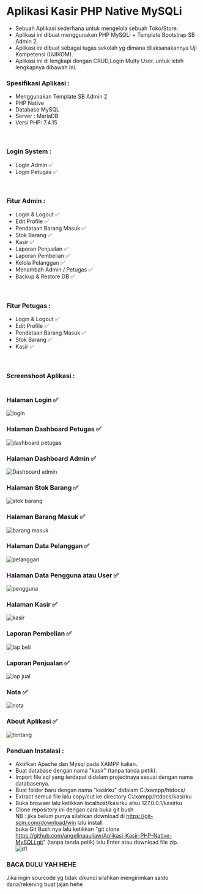 # Aplikasi Kasir PHP Native MySQLi <br>
 - Sebuah Aplikasi sederhana untuk mengelola sebuah Toko/Store.<br>
 - Aplikasi ini dibuat menggunakan PHP MySQLi + Template Bootstrap SB Admin 2.<br>
 - Aplikasi ini dibuat sebagai tugas sekolah yg dimana dilaksanakannya Uji Kompetensi (UJIKOM).<br>
 - Aplikasi ini di lengkapi dengan CRUD,Login Multy User. untuk lebih lengkapnya dibawah ini. <br>
 ### Spesifikasi Aplikasi :<br>
 - Menggunakan Template SB Admin 2<br>
 - PHP Native<br>
 - Database MySQL<br>
 - Server : MariaDB<br>
 - Versi PHP: 7.4.15<br>
 <br> <br>
 ### Login System :<br>
 - Login Admin ✅<br>
 - Login Petugas ✅<br>
<br> <br>
 ### Fitur Admin :<br>
 - Login & Logout ✅<br>
 - Edit Profile ✅<br>
 - Pendataan Barang Masuk ✅<br>
 - Stok Barang ✅<br>
 - Kasir ✅<br>
 - Laporan Penjualan ✅<br>
 - Laporan Pembelian ✅<br>
 - Kelola Pelanggan ✅<br>
 - Menambah Admin / Petugas ✅<br>
 - Backup & Restore DB ✅<br>
<br> <br>
 ### Fitur Petugas :<br>
 - Login & Logout ✅<br>
 - Edit Profile ✅<br>
 - Pendataan Barang Masuk ✅<br>
 - Stok Barang ✅<br>
 - Kasir ✅<br>
<br> <br>
### Screenshoot Aplikasi : <br><br>

###  Halaman Login ✅
![login](https://github.com/angelinaauliaw/Aplikasi-Kasir-PHP-Native-MySQLi/assets/156304008/0ebd61a1-970f-4395-b581-44005a0b19e7)
### Halaman Dashboard Petugas ✅
![dashboard petugas](https://github.com/angelinaauliaw/Aplikasi-Kasir-PHP-Native-MySQLi/assets/142203248/5f076e44-38f8-4917-aac9-c07a21169c9e)
###  Halaman Dashboard Admin ✅
![Dashboard admin](https://github.com/angelinaauliaw/Aplikasi-Kasir-PHP-Native-MySQLi/assets/156304008/b76bbd57-dd28-439a-9e1f-a30a6f697348)
### Halaman Stok Barang ✅
![stok barang](https://github.com/angelinaauliaw/Aplikasi-Kasir-PHP-Native-MySQLi/assets/142203248/4ce1d036-54b9-4bf7-a9f8-b1f73604a998)
###  Halaman Barang Masuk ✅
![barang masuk](https://github.com/angelinaauliaw/Aplikasi-Kasir-PHP-Native-MySQLi/assets/142203248/6949e81b-9fdf-4df8-a254-ec0f3aaa616e) 
### Halaman Data Pelanggan ✅
![pelanggan](https://github.com/angelinaauliaw/Aplikasi-Kasir-PHP-Native-MySQLi/assets/142203248/85f17f72-d126-4927-a5e3-35bcf47b1741)
### Halaman Data Pengguna atau User ✅
![pengguna](https://github.com/angelinaauliaw/Aplikasi-Kasir-PHP-Native-MySQLi/assets/142203248/371fe687-4f6f-4ee1-aab8-9dac7040a3b1)
### Halaman Kasir ✅
![kasir](https://github.com/angelinaauliaw/Aplikasi-Kasir-PHP-Native-MySQLi/assets/142203248/5802d865-be64-428d-8f87-885f1e9ec3ef)
###  Laporan Pembelian ✅
![lap beli](https://github.com/angelinaauliaw/Aplikasi-Kasir-PHP-Native-MySQLi/assets/142203248/2eb5c55c-8c69-44aa-af02-771c792311d2)
###  Laporan Penjualan ✅
![lap jual](https://github.com/angelinaauliaw/Aplikasi-Kasir-PHP-Native-MySQLi/assets/142203248/dcd1f429-fcc4-47e0-aa88-ce49f33a9cd1)
### Nota ✅
![nota](https://github.com/angelinaauliaw/Aplikasi-Kasir-PHP-Native-MySQLi/assets/142203248/e30b84cf-4605-43a9-b57b-eb0b9cea87dd)
###  About Aplikasi ✅
![tentang](https://github.com/angelinaauliaw/Aplikasi-Kasir-PHP-Native-MySQLi/assets/142203248/397cdc2e-5911-451d-9b10-c4998b1a4c00)


### Panduan Instalasi :<br>
- Aktifkan Apache dan Mysql pada XAMPP kalian.<br>
- Buat database dengan nama "kasir" (tanpa tanda petik).<br>
- Import file sql yang terdapat didalam projectnaya sesuai dengan nama databasenya.<br>
- Buat folder baru dengan nama "kasirku" didalam C:/xampp/htdocs/ <br>
- Extract semua file lalu copy/cut ke directory C:/xampp/htdocs/kasirku<br>
- Buka browser lalu ketikkan localhost/kasirku atau 127.0.0.1/kasirku<br>
- Clone repository ini dengan cara buka git bush <br> NB : jika belum punya silahkan download di https://git-scm.com/download/win lalu install <br> buka Git Bush nya lalu ketikkan "git clone https://github.com/angelinaauliaw/Aplikasi-Kasir-PHP-Native-MySQLi.git" (tanpa tanda petik) lalu Enter atau download file zip.<br>
![d1](https://github.com/mgoski/APPM/assets/142203248/13a99ca6-4174-4615-b058-9d39a1c4338d)




### BACA DULU YAH HEHE <br>
Jika ingin sourcode yg tidak dikunci silahkan mengirimkan saldo dana/rekening buat jajan hehe <br>
